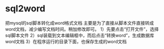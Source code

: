 # sql2word
把mysql的sql脚本转化成word格式文档
主要是为了直接从脚本文件直接转成word文档，减少编写文档时间。稍加修改即可。
1）先要点击“打开文件”，选择sql脚本文件
2）sql装载到文本编辑框中，而后点击“转换word”，生成数据库word文档
3）在程序运行的目录下面，也保存生成的word文档
